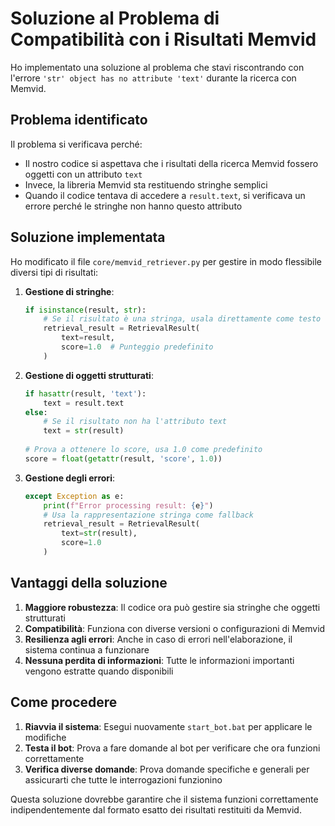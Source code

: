 # Soluzione al Problema di Compatibilità con i Risultati Memvid

Ho implementato una soluzione al problema che stavi riscontrando con l'errore `'str' object has no attribute 'text'` durante la ricerca con Memvid.

## Problema identificato

Il problema si verificava perché:
- Il nostro codice si aspettava che i risultati della ricerca Memvid fossero oggetti con un attributo `text`
- Invece, la libreria Memvid sta restituendo stringhe semplici
- Quando il codice tentava di accedere a `result.text`, si verificava un errore perché le stringhe non hanno questo attributo

## Soluzione implementata

Ho modificato il file `core/memvid_retriever.py` per gestire in modo flessibile diversi tipi di risultati:

1. **Gestione di stringhe**:
   ```python
   if isinstance(result, str):
       # Se il risultato è una stringa, usala direttamente come testo
       retrieval_result = RetrievalResult(
           text=result,
           score=1.0  # Punteggio predefinito
       )
   ```

2. **Gestione di oggetti strutturati**:
   ```python
   if hasattr(result, 'text'):
       text = result.text
   else:
       # Se il risultato non ha l'attributo text
       text = str(result)
       
   # Prova a ottenere lo score, usa 1.0 come predefinito
   score = float(getattr(result, 'score', 1.0))
   ```

3. **Gestione degli errori**:
   ```python
   except Exception as e:
       print(f"Error processing result: {e}")
       # Usa la rappresentazione stringa come fallback
       retrieval_result = RetrievalResult(
           text=str(result),
           score=1.0
       )
   ```

## Vantaggi della soluzione

1. **Maggiore robustezza**: Il codice ora può gestire sia stringhe che oggetti strutturati
2. **Compatibilità**: Funziona con diverse versioni o configurazioni di Memvid
3. **Resilienza agli errori**: Anche in caso di errori nell'elaborazione, il sistema continua a funzionare
4. **Nessuna perdita di informazioni**: Tutte le informazioni importanti vengono estratte quando disponibili

## Come procedere

1. **Riavvia il sistema**: Esegui nuovamente `start_bot.bat` per applicare le modifiche
2. **Testa il bot**: Prova a fare domande al bot per verificare che ora funzioni correttamente
3. **Verifica diverse domande**: Prova domande specifiche e generali per assicurarti che tutte le interrogazioni funzionino

Questa soluzione dovrebbe garantire che il sistema funzioni correttamente indipendentemente dal formato esatto dei risultati restituiti da Memvid.

